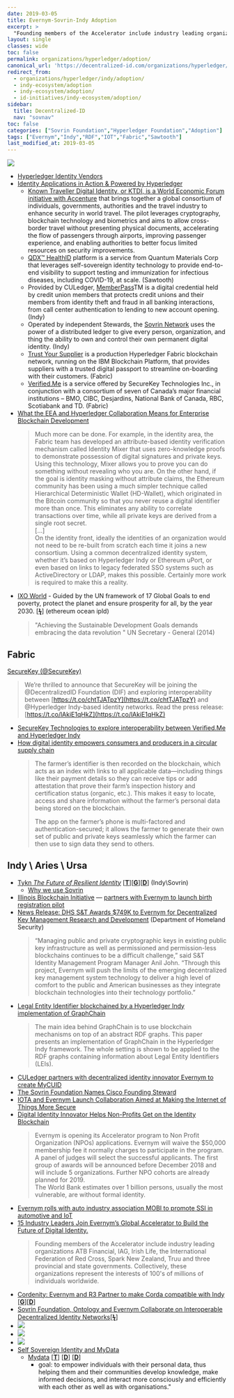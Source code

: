 ```yaml
---
date: 2019-03-05
title: Evernym-Sovrin-Indy Adoption
excerpt: >
  "Founding members of the Accelerator include industry leading organizations ATB Financial, IAG, Irish Life, the International Federation of Red Cross, Spark New Zealand, Truu and three provincial and state governments. Collectively, these organizations represent the interests of 100's of millions of individuals worldwide."
layout: single
classes: wide
toc: false
permalink: organizations/hyperledger/adoption/
canonical_url: 'https://decentralized-id.com/organizations/hyperledger/indy/adoption/'
redirect_from:
  - organizations/hyperledger/indy/adoption/
  - indy-ecosystem/adoption
  - indy-ecosystem/adoption/
  - id-initiatives/indy-ecosystem/adoption/
sidebar:
  title: Decentralized-ID
  nav: "sovnav" 
toc: false
categories: ["Sovrin Foundation","Hyperledger Foundation","Adoption"]
tags: ["Evernym","Indy","RDF","IOT","Fabric","Sawtooth"]
last_modified_at: 2019-03-05
---
```


![](https://i.imgur.com/3sfiarQ.png)

* [Hyperledger Identity Vendors](https://www.hyperledger.org/vendor_level/identity-management)
* [Identity Applications in Action & Powered by Hyperledger](https://www.hyperledger.org/blog/2020/04/30/identity-applications-in-action-powered-by-hyperledger)
  * [Known Traveller Digital Identity, or KTDI, is a World Economic Forum initiative with Accenture](https://www.accenture.com/us-en/services/blockchain/digital-identity) that brings together a global consortium of individuals, governments, authorities and the travel industry to enhance security in world travel. The pilot leverages cryptography, blockchain technology and biometrics and aims to allow cross-border travel without presenting physical documents, accelerating the flow of passengers through airports, improving passenger experience, and enabling authorities to better focus limited resources on security improvements.
  * [QDX™ HealthID](https://www.quantummaterialscorp.com/) platform is a service from Quantum Materials Corp that leverages self-sovereign identity technology to provide end-to-end visibility to support testing and immunization for infectious diseases, including COVID-19, at scale. (Sawtooth)
  * Provided by CULedger, [MemberPass](https://www.memberpass.com/)TM is a digital credential held by credit union members that protects credit unions and their members from identity theft and fraud in all banking interactions, from call center authentication to lending to new account opening. (Indy)
  * Operated by independent Stewards, the [Sovrin Network](https://sovrin.org/) uses the power of a distributed ledger to give every person, organization, and thing the ability to own and control their own permanent digital identity. (Indy)
  * [Trust Your Supplier](https://www.trustyoursupplier.com/) is a production Hyperledger Fabric blockchain network, running on the IBM Blockchain Platform, that provides suppliers with a trusted digital passport to streamline on-boarding with their customers. (Fabric)
  * [Verified.Me](https://verified.me/) is a service offered by SecureKey Technologies Inc., in conjunction with a consortium of seven of Canada’s major financial institutions – BMO, CIBC, Desjardins, National Bank of Canada, RBC, Scotiabank and TD. (Fabric)
* [What the EEA and Hyperledger Collaboration Means for Enterprise Blockchain Development](https://media.consensys.net/what-the-eea-and-hyperledger-collaboration-means-for-enterprise-blockchain-development-31580012cb2)
  > Much more can be done. For example, in the identity area, the Fabric team has developed an attribute-based identity verification mechanism called Identity Mixer that uses zero-knowledge proofs to demonstrate possession of digital signatures and private keys. Using this technology, Mixer allows you to prove you can do something without revealing who you are. On the other hand, if the goal is identity masking without attribute claims, the Ethereum community has been using a much simpler technique called Hierarchical Deterministic Wallet (HD-Wallet), which originated in the Bitcoin community so that you never reuse a digital identifier more than once. This eliminates any ability to correlate transactions over time, while all private keys are derived from a single root secret.\
  > [...]\
  > On the identity front, ideally the identities of an organization would not need to be re-built from scratch each time it joins a new consortium. Using a common decentralized identity system, whether it’s based on Hyperledger Indy or Ethereum uPort, or even based on links to legacy federated SSO systems such as ActiveDirectory or LDAP, makes this possible. Certainly more work is required to make this a reality.
* [IXO World](https://ixo.world/) - Guided by the UN framework of 17 Global Goals to end poverty, protect the planet and ensure prosperity for all, by the year 2030. [[**ϟ**](https://twitter.com/phillipgibb/status/1073247433067556865)] (ethereum ocean ipld)
  >"Achieving the Sustainable Development Goals demands embracing the data revolution " UN Secretary - General (2014)

## Fabric

[SecureKey (@SecureKey)](https://twitter.com/SecureKey/status/996004279528894470)
  > We’re thrilled to announce that SecureKey will be joining the @DecentralizedID Foundation (DIF) and exploring interoperability between [https://t.co/chtTJATpzY](https://t.co/chtTJATpzY) and @Hyperledger Indy-based identity networks. Read the press release: [https://t.co/lAkiE1qHkZ](https://t.co/lAkiE1qHkZ)
* [SecureKey Technologies to explore interoperability between Verified.Me and Hyperledger Indy](https://securekey.com/press-releases/hyperledger-indy/)
* [How digital identity empowers consumers and producers in a circular supply chain](https://www.hyperledger.org/blog/2020/05/07/how-digital-identity-empowers-consumers-and-producers-in-a-circular-supply-chain)
  > The farmer’s identifier is then recorded on the blockchain, which acts as an index with links to all applicable data—including things like their payment details so they can receive tips or add attestation that prove their farm’s inspection history and certification status (organic, etc.). This makes it easy to locate, access and share information without the farmer’s personal data being stored on the blockchain.  
  > 
  > The app on the farmer’s phone is multi-factored and authentication-secured; it allows the farmer to generate their own set of public and private keys seamlessly which the farmer can then use to sign data they send to others. 

## Indy \ Aries \ Ursa

* [Tykn *The Future of Resilient Identity*](https://tykn.tech/) [[**T**](https://twitter.com/Tykn_tech)][[**G**](https://github.com/tykntech)][[**D**](https://docs.google.com/document/d/1pNRO6aOb5eK4s8PVv7yS4x9TkqrGglCJ4jebU1F3Yzo/edit#)] (Indy\Sovrin)
  * [Why we use Sovrin](https://blog.tykn.tech/why-we-use-sovrin-ee31dd146a47)
* [Illinois Blockchain Initiative](https://illinoisblockchain.tech/) — [partners with Evernym to launch birth registration pilot](https://illinoisblockchain.tech/illinois-partners-with-evernym-to-launch-birth-registration-pilot-f2668664f67c)
* [News Release: DHS S&T Awards $749K to Evernym for Decentralized Key Management Research and Development](https://www.dhs.gov/science-and-technology/news/2017/07/20/news-release-dhs-st-awards-749k-evernym-decentralized-key) (Department of Homeland Security)
  > “Managing public and private cryptographic keys in existing public key infrastructure as well as permissioned and permission-less blockchains continues to be a difficult challenge,” said S&T Identity Management Program Manager Anil John. “Through this project, Evernym will push the limits of the emerging decentralized key management system technology to deliver a high level of comfort to the public and American businesses as they integrate blockchain technologies into their technology portfolio.”
* [Legal Entity Identifier blockchained by a Hyperledger Indy implementation of GraphChain](http://www.graphchain.io/MTSR2018.pdf)
  >The main idea behind GraphChain is to use blockchain mechanisms on top of an abstract RDF graphs. This paper presents an implementation of GraphChain in the Hyperledger Indy framework. The whole setting is shown to be applied to the RDF graphs containing information about Legal Entity Identifiers (LEIs).
* [CULedger partners with decentralized identity innovator Evernym to create MyCUID](https://www.cuinsight.com/press-release/culedger-partners-decentralized-identity-innovator-evernym-create-mycuid)
* [The Sovrin Foundation Names Cisco Founding Steward](https://globenewswire.com/news-release/2018/06/21/1527830/0/en/The-Sovrin-Foundation-Names-Cisco-Founding-Steward.html)
* [IOTA and Evernym Launch Collaboration Aimed at Making the Internet of Things More Secure](https://globenewswire.com/news-release/2017/08/31/1106292/0/en/IOTA-and-Evernym-Launch-Collaboration-Aimed-at-Making-the-Internet-of-Things-More-Secure.html)
* [Digital Identity Innovator Helps Non-Profits Get on the Identity Blockchain](https://globenewswire.com/news-release/2018/09/25/1575928/0/en/Digital-Identity-Innovator-Helps-Non-Profits-Get-on-the-Identity-Blockchain.html)
   >Evernym is opening its Accelerator program to Non Profit Organization (NPOs) applications. Evernym will waive the $50,000 membership fee it normally charges to participate in the program. A panel of judges will select the successful applicants. The first group of awards will be announced before December 2018 and will include 5 organizations. Further NPO cohorts are already planned for 2019.\
   >The World Bank estimates over 1 billion persons, usually the most vulnerable, are without formal identity.
* [Evernym rolls with auto industry association MOBI to promote SSI in automotive and IoT](https://globenewswire.com/news-release/2018/10/05/1617425/0/en/Evernym-rolls-with-auto-industry-association-MOBI-to-promote-SSI-in-automotive-and-IoT.html)
* [15 Industry Leaders Join Evernym’s Global Accelerator to Build the Future of Digital Identity.](https://globenewswire.com/news-release/2018/11/07/1647044/0/en/15-Industry-Leaders-Join-Evernym-s-Global-Accelerator-to-Build-the-Future-of-Digital-Identity.html)
   > Founding members of the Accelerator include industry leading organizations ATB Financial, IAG, Irish Life, the International Federation of Red Cross, Spark New Zealand, Truu and three provincial and state governments. Collectively, these organizations represent the interests of 100's of millions of individuals worldwide.
* [Cordenity: Evernym and R3 Partner to make Corda compatible with Indy](http://www.paymentsjournal.com/evernym-r3-partner-apply-self-sovereign-identity-financial-services/) [[**G**](https://github.com/Luxoft/cordentity)][[**D**](https://schd.ws/hosted_files/hgf18/0e/Indy%20Identity%20on%20R3s%20Corda.pdf)]
* [Sovrin Foundation, Ontology and Evernym Collaborate on Interoperable Decentralized Identity Networks](https://medium.com/ontologynetwork/blockchain-identity-experts-ontology-evernym-and-the-sovrin-foundation-reach-an-agreement-on-68974ae50bb2)[[**ϟ**](https://globenewswire.com/news-release/2018/10/23/1625715/0/en/Sovrin-Foundation-Ontology-and-Evernym-Collaborate-on-Interoperable-Decentralized-Identity-Networks.html)]
* <a href="https://twitter.com/Hyperledger/status/1072892591157510148"><img src="https://i.imgur.com/pjs9aPf.png"/></a>
* <a href="https://twitter.com/techkuz/status/1074492556434698241"><img src="https://i.imgur.com/txTBlSU.png"/></a>
* <a href="https://twitter.com/ByteSizeCapital/status/1046067509869367307"><img src="https://i.imgur.com/WeLDs34.png"/></a>
* [Self Sovereign Identity and MyData](https://medium.com/@apoikola/self-sovereign-identity-and-mydata-e1f996a9451)
  * [Mydata](http://mydata.org/) [[**T**](https://twitter.com/mydataorg)] [[**D**](https://mydata.org/papers/)] [[**D**](https://mydata.org/declaration/)]
    * goal: to empower individuals with their personal data, thus helping them and their communities develop knowledge, make informed decisions, and interact more consciously and efficiently with each other as well as with organisations."
